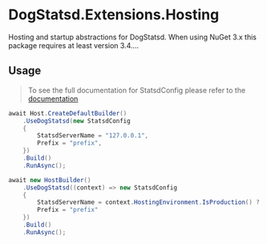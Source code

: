 ﻿# DogStatsd.Extensions.Hosting
Hosting and startup abstractions for DogStatsd. When using NuGet 3.x this package requires at least version 3.4....

## Usage
> To see the full documentation for StatsdConfig please refer to the [documentation](https://github.com/DataDog/dogstatsd-csharp-client/blob/master/src/StatsdClient/StatsdConfig.cs)

```c#
await Host.CreateDefaultBuilder()
    .UseDogStatsd(new StatsdConfig
    {
        StatsdServerName = "127.0.0.1",
        Prefix = "prefix",
    })
    .Build()
    .RunAsync();
```

```c#
await new HostBuilder()
    .UseDogStatsd((context) => new StatsdConfig
    {
        StatsdServerName = context.HostingEnvironment.IsProduction() ? "127.0.0.1" : "127.0.0.2",
        Prefix = "prefix"
    })
    .Build()
    .RunAsync();
```
